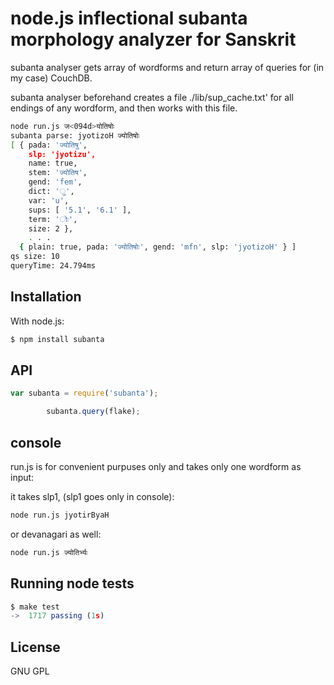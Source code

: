 # node.js inflectional subanta morphology analyzer for Sanskrit

subanta analyser gets array of wordforms and return array of queries for (in my case) CouchDB.

subanta analyser beforehand creates a file ./lib/sup_cache.txt' for all endings of any wordform, and then works with this file.


````bash
node run.js ज<094d>योतिषोः                                                               (git)-[master]
subanta parse: jyotizoH ज्योतिषोः
[ { pada: 'ज्योतिषु',
    slp: 'jyotizu',
    name: true,
    stem: 'ज्योतिष',
    gend: 'fem',
    dict: 'ु',
    var: 'u',
    sups: [ '5.1', '6.1' ],
    term: 'ोः',
    size: 2 },
    . . .
  { plain: true, pada: 'ज्योतिषोः', gend: 'mfn', slp: 'jyotizoH' } ]
qs size: 10
queryTime: 24.794ms
````


## Installation

With node.js:

````javascript
$ npm install subanta
````
## API

````javascript
var subanta = require('subanta');
````

````javascript
        subanta.query(flake);
````

## console

run.js is for convenient purpuses only and takes only one wordform as input:

it takes slp1, (slp1 goes only in console):

````bash
node run.js jyotirByaH
````
or devanagari as well:

````bash
node run.js ज्योतिर्भ्यः
````

## Running node tests

````javascript
$ make test
->  1717 passing (1s)
````

## License

  GNU GPL
